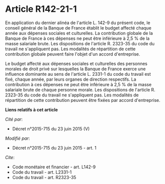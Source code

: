# Article R142-21-1

En application du dernier alinéa de l'article L. 142-9 du présent code, le conseil général de la Banque de France établit le
budget affecté chaque année aux dépenses sociales et culturelles. La contribution globale de la Banque de France à ces
dépenses ne peut être inférieure à 2,5 % de la masse salariale brute. Les dispositions de l'article R. 2323-35 du code du
travail ne s'appliquent pas. Les modalités de répartition de cette contribution globale peuvent faire l'objet d'un accord
d'entreprise. 

Le budget affecté aux dépenses sociales et culturelles des personnes morales de droit privé sur lesquelles la Banque de
France exerce une influence dominante au sens de l'article L. 2331-1 du code du travail est fixé, chaque année, par leurs
organes de direction respectifs. La contribution à ces dépenses ne peut être inférieure à 2,5 % de la masse salariale brute
de chaque personne morale. Les dispositions de l'article R. 2323-35 du code du travail ne s'appliquent pas. Les modalités de
répartition de cette contribution peuvent être fixées par accord d'entreprise.

**Liens relatifs à cet article**

_Cité par_:

  - Décret n°2015-715 du 23 juin 2015 (V)

_Modifié par_:

  - Décret n°2015-715 du 23 juin 2015 - art. 1

_Cite_:

  - Code monétaire et financier - art. L142-9
  - Code du travail - art. L2331-1
  - Code du travail - art. R2323-35
